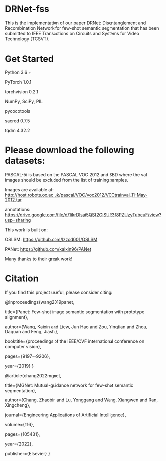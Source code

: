 # DRNet-fss
This is the implementation of our paper DRNet: Disentanglement and Recombination Network for few-shot semantic segmentation that has been submitted to IEEE Transactions on Circuits and Systems for Video Technology (TCSVT).
# Get Started

Python 3.6 +

PyTorch 1.0.1

torchvision 0.2.1

NumPy, SciPy, PIL

pycocotools

sacred 0.7.5

tqdm 4.32.2

# Please download the following datasets: 

PASCAL-5i is based on the PASCAL VOC 2012 and SBD where the val images should be excluded from the list of training samples.

Images are available at: http://host.robots.ox.ac.uk/pascal/VOC/voc2012/VOCtrainval_11-May-2012.tar

annotations: https://drive.google.com/file/d/1ikrDlsai5QSf2GiSUR3f8PZUzyTubcuF/view?usp=sharing

This work is built on:

OSLSM: https://github.com/lzzcd001/OSLSM

PANet: https://github.com/kaixin96/PANet

Many thanks to their greak work!

# Citation
If you find this project useful, please consider citing:

@inproceedings{wang2019panet,

  title={Panet: Few-shot image semantic segmentation with prototype alignment},
  
  author={Wang, Kaixin and Liew, Jun Hao and Zou, Yingtian and Zhou, Daquan and Feng, Jiashi},
  
  booktitle={proceedings of the IEEE/CVF international conference on computer vision},
  
  pages={9197--9206},
  
  year={2019}
}

@article{chang2022mgnet,

  title={MGNet: Mutual-guidance network for few-shot semantic segmentation},
  
  author={Chang, Zhaobin and Lu, Yonggang and Wang, Xiangwen and Ran, Xingcheng},
  
  journal={Engineering Applications of Artificial Intelligence},
  
  volume={116},
  
  pages={105431},
  
  year={2022},
  
  publisher={Elsevier}
}
